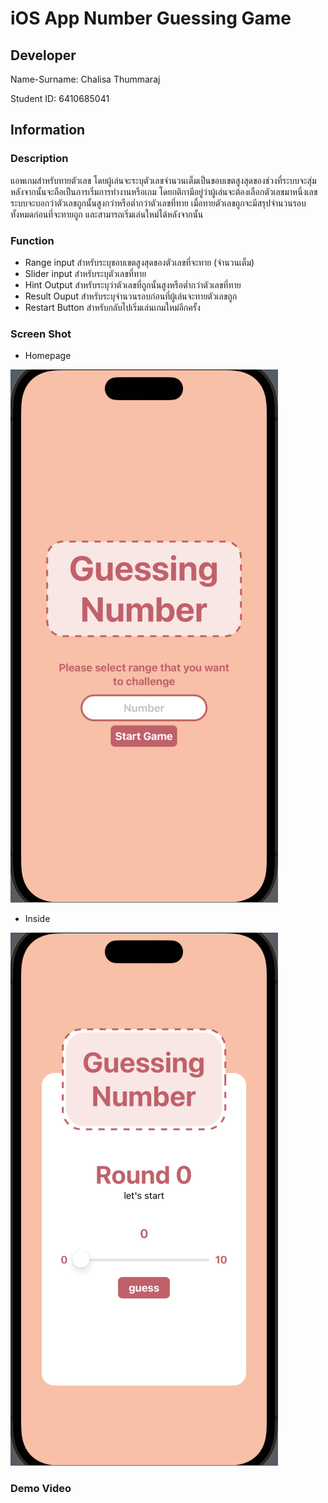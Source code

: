 # iOS App Number Guessing Game

## Developer

Name-Surname: Chalisa Thummaraj

Student ID: 6410685041

## Information

### Description

แอพเกมสำหรับทายตัวเลข โดยผู้เล่นจะระบุตัวเลขจำนวนเต็มเป็นขอบเขตสูงสุดของช่วงที่ระบบจะสุ่ม หลังจากนั้นจะถือเป็นการเริ่มการทำงานหรือเกม 
โดยกติกามีอยู่ว่าผู้เล่นจะต้องเลือกตัวเลขมาหนึ่งเลข ระบบจะบอกว่าตัวเลขถูกนั้นสูงกว่าหรือต่ำกว่าตัวเลขที่ทาย 
เมื่อทายตัวเลขถูกจะมีสรุปจำนวนรอบทั้งหมดก่อนที่จะทายถูก และสามารถเริ่มเล่นใหม่ได้หลังจากนั้น

### Function

- Range input สำหรับระบุขอบเขตสูงสุดของตัวเลขที่จะทาย (จำนวนเต็ม)
- Slider input สำหรับระบุตัวเลขที่ทาย
- Hint Output สำหรับระบุว่าตัวเลขที่ถูกนั้นสูงหรือต่ำกว่าตัวเลขที่ทาย
- Result Ouput สำหรับระบุจำนวนรอบก่อนที่ผู้เล่นจะทายตัวเลขถูก
- Restart Button สำหรับกลับไปเริ่มเล่นเกมใหม่อีกครั้ง

### Screen Shot

- Homepage
  
![Homepage](./images/Homepage.png)

- Inside

![Guessing](./images/Guessing_process.png)

### Demo Video
